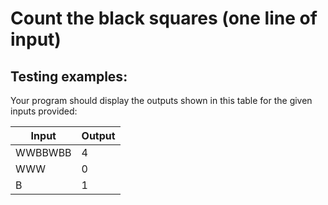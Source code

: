 # Count the black squares (one line of input)

## Testing examples:

Your program should display the outputs shown in this table for the given inputs provided:

| Input   | Output |
| ------- | ------ |
| WWBBWBB | 4      |
| WWW     | 0      |
| B       | 1      |
